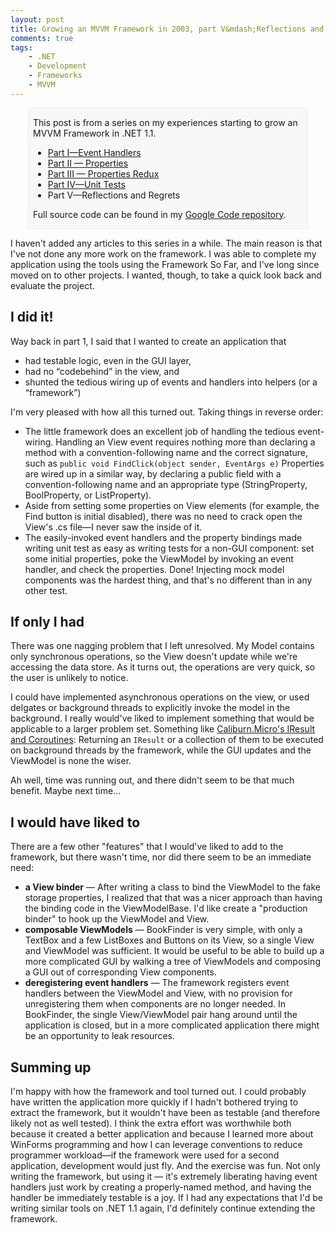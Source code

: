 ```yaml
---
layout: post
title: Growing an MVVM Framework in 2003, part V&mdash;Reflections and Regrets
comments: true
tags:
    - .NET
    - Development
    - Frameworks
    - MVVM
---
```

<div style="padding-left:.5em;padding-right:.5em;margin-left:2em;margin-right:2em;border:1px solid #EEE;background-color:#F8F8F8;">
<p>This post is from a series on my experiences starting to grow an MVVM Framework in .NET 1.1.</p>

* <a href="{{ site.url }}{% post_url 2010-10-29-growing-an-mvvm-framework-in-2003-part-i-event-handlers %}">Part I&mdash;Event Handlers</a>
* <a href="{{ site.url }}{% post_url 2010-11-10-growing-an-mvvm-framework-in-2003-part-ii-properties %}">Part II &mdash; Properties</a>
* <a href="{{ site.url }}{% post_url 2010-11-21-growing-an-mvvm-framework-in-2003-part-iii-properties-redux %}">Part III  &mdash; Properties Redux</a>
* <a href="{{ site.url }}{% post_url 2010-11-30-growing-an-mvvm-framework-in-2003-part-iv-unit-tests %}">Part IV&mdash;Unit Tests</a>
* Part V&mdash;Reflections and Regrets

<p>Full source code can be found in my <a href="http://code.google.com/p/blairconrad/source/browse/#svn/trunk/BlogExamples/2010-11-mvvm-.net1.1/BookFinder">Google Code repository</a>.</p>
</div>

I haven't added any articles to this series in a while. The main reason is that I've not done any more work on the framework. I was able to complete my application using the tools using the Framework So Far, and I've long since moved on to other projects.  I wanted, though, to take a quick look back and evaluate the project.

<h2>I did it!</h2>
Way back in part&nbsp;1, I said that I wanted to create an application that 

* had testable logic, even in the GUI layer,
* had no “codebehind” in the view, and
* shunted the tedious wiring up of events and handlers into helpers (or a “framework”)

I'm very pleased with how all this turned out. Taking things in reverse order:

* The little framework does an excellent job of handling the tedious event-wiring. Handling an View event requires nothing more than declaring a method with a convention-following name and the correct signature, such as `public void FindClick(object sender, EventArgs e)`
Properties are wired up in a similar way, by declaring a public field with a convention-following name and an appropriate type (StringProperty, BoolProperty, or ListProperty).
* Aside from setting some properties on View elements (for example, the Find button is initial disabled), there was no need to crack open the View's .cs file&mdash;I never saw the inside of it.
* The easily-invoked event handlers and the property bindings made writing unit test as easy as writing tests for a non-GUI component: set some initial properties, poke the ViewModel by invoking an event handler, and check the properties. Done! Injecting mock model components was the hardest thing, and that's no different than in any other test.

<h2>If only I had</h2>
There was one nagging problem that I left unresolved. My Model contains only synchronous operations, so the View doesn't update while we're accessing the data store. As it turns out, the operations are very quick, so the user is unlikely to notice. 

I could have implemented asynchronous operations on the view, or used delgates or background threads to explicitly invoke the model in the background. I really would've liked to implement something that would be applicable to a larger problem set. Something like <a href="http://devlicio.us/blogs/rob_eisenberg/archive/2010/08/21/caliburn-micro-soup-to-nuts-part-5-iresult-and-coroutines.aspx">Caliburn.Micro's IResult and Coroutines</a>: 
Returning an <code>IResult</code> or a collection of them to be executed on background threads by the framework, while the GUI updates and the ViewModel is none the wiser.

Ah well, time was running out, and there didn't seem to be that much benefit. Maybe next time...

<h2>I would have liked to</h2>
There are a few other "features" that I would've liked to add to the framework, but there wasn't time, nor did there seem to be an immediate need:

* **a View binder** &mdash; After writing a class to bind the ViewModel to the fake storage properties, I realized that that was a nicer approach than having the binding code in the  ViewModelBase. I'd like create a "production binder" to hook up the ViewModel and View.
* **composable ViewModels** &mdash; BookFinder is very simple, with only a TextBox and a few ListBoxes and Buttons on its View, so a single View and ViewModel was sufficient. It would be useful to be able to build up a more complicated GUI by walking a tree of ViewModels and composing a GUI out of corresponding View components.
* **deregistering event handlers** &mdash; The framework registers event handlers between the ViewModel and View, with no provision for unregistering them when components are no longer needed. In BookFinder, the single View/ViewModel pair hang around until the application is closed, but in a more complicated application there might be an opportunity to leak resources.


<h2>Summing up</h2>
I'm happy with how the framework and tool turned out. I could probably have written the application more quickly if I hadn't bothered trying to extract the framework, but it wouldn't have been as testable (and therefore likely not as well tested). I think the extra effort was worthwhile both because it created a better application and because I learned more about WinForms programming and how I can leverage conventions to reduce programmer workload&mdash;if the framework were used for a second application, development would just fly. And the exercise was fun. Not only writing the framework, but using it &mdash; it's extremely liberating having event handlers just work by creating a properly-named method, and having the handler be immediately testable is a joy. If I had any expectations that I'd be writing similar tools on .NET&nbsp;1.1 again, I'd definitely continue extending the framework.


